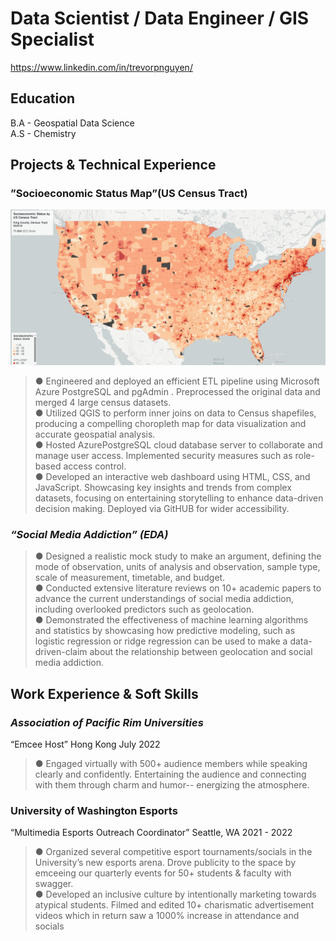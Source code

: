 
# **Data Scientist / Data Engineer / GIS Specialist**
<https://www.linkedin.com/in/trevorpnguyen/>

## **Education**

B.A - Geospatial Data Science  
A.S - Chemistry

## **Projects & Technical Experience**
### **”Socioeconomic Status Map”(US Census Tract)** 
[![Socioeconomic Map](/assets/socioMap.png)](https://olsenbt.github.io/air-quality-map/map4.html)
 >● Engineered and deployed an efficient ETL pipeline using Microsoft Azure PostgreSQL and pgAdmin .
 Preprocessed the original data and merged 4 large census datasets.   
 ● Utilized QGIS to perform inner joins on data to Census shapefiles, producing a compelling choropleth map for
 data visualization and accurate geospatial analysis.  
 ● Hosted AzurePostgreSQL cloud database server to collaborate and manage user access. Implemented
 security measures such as role-based access control.  
 ● Developed an interactive web dashboard using HTML, CSS, and JavaScript. Showcasing key insights and
 trends from complex datasets, focusing on entertaining storytelling to enhance data-driven decision making.
 Deployed via GitHUB for wider accessibility.   
 
 ### *“Social Media Addiction” (EDA)*  
 >● Designed a realistic mock study to make an argument, defining the mode of observation, units of analysis and
 observation, sample type, scale of measurement, timetable, and budget.  
 ● Conducted extensive literature reviews on 10+ academic papers to advance the current understandings of
 social media addiction, including overlooked predictors such as geolocation.  
 ● Demonstrated the effectiveness of machine learning algorithms and statistics by showcasing how predictive
 modeling, such as logistic regression or ridge regression can be used to make a data-driven-claim about the
 relationship between geolocation and social media addiction.


## **Work Experience & Soft Skills**  
### *Association of Pacific Rim Universities*
 “Emcee Host” Hong Kong July 2022  
> ● Engaged virtually with 500+ audience members while speaking clearly and confidently. Entertaining the
 audience and connecting with them through charm and humor-- energizing the atmosphere.  

 ### University of Washington Esports
 “Multimedia Esports Outreach Coordinator”
 Seattle, WA
 2021 - 2022  
 >● Organized several competitive esport tournaments/socials in the University’s new esports arena. Drove publicity
 to the space by emceeing our quarterly events for 50+ students & faculty with swagger.  
 ● Developed an inclusive culture by intentionally marketing towards atypical students. Filmed and edited 10+
 charismatic advertisement videos which in return saw a 1000% increase in attendance and socials  
